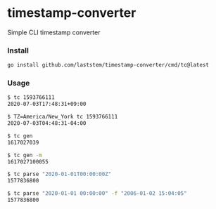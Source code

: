 # timestamp-converter
Simple CLI timestamp converter

### Install
```bash
go install github.com/laststem/timestamp-converter/cmd/tc@latest
```

### Usage
```bash
$ tc 1593766111
2020-07-03T17:48:31+09:00

$ TZ=America/New_York tc 1593766111
2020-07-03T04:48:31-04:00

$ tc gen
1617027039

$ tc gen -m
1617027100055

$ tc parse "2020-01-01T00:00:00Z"
1577836800

$ tc parse "2020-01-01 00:00:00" -f "2006-01-02 15:04:05"
1577836800
```
